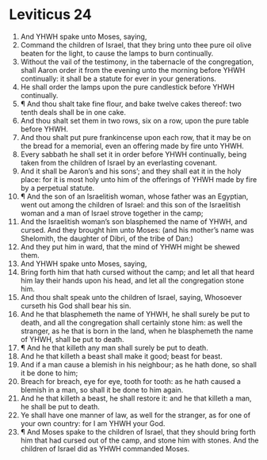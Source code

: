 ﻿# Leviticus 24
1. And YHWH spake unto Moses, saying, 
2. Command the children of Israel, that they bring unto thee pure oil olive beaten for the light, to cause the lamps to burn continually. 
3. Without the vail of the testimony, in the tabernacle of the congregation, shall Aaron order it from the evening unto the morning before YHWH continually: it shall be a statute for ever in your generations. 
4. He shall order the lamps upon the pure candlestick before YHWH continually. 
5. ¶ And thou shalt take fine flour, and bake twelve cakes thereof: two tenth deals shall be in one cake. 
6. And thou shalt set them in two rows, six on a row, upon the pure table before YHWH. 
7. And thou shalt put pure frankincense upon each row, that it may be on the bread for a memorial, even an offering made by fire unto YHWH. 
8. Every sabbath he shall set it in order before YHWH continually, being taken from the children of Israel by an everlasting covenant. 
9. And it shall be Aaron’s and his sons’; and they shall eat it in the holy place: for it is most holy unto him of the offerings of YHWH made by fire by a perpetual statute. 
10. ¶ And the son of an Israelitish woman, whose father was an Egyptian, went out among the children of Israel: and this son of the Israelitish woman and a man of Israel strove together in the camp; 
11. And the Israelitish woman’s son blasphemed the name of YHWH, and cursed. And they brought him unto Moses: (and his mother’s name was Shelomith, the daughter of Dibri, of the tribe of Dan:) 
12. And they put him in ward, that the mind of YHWH might be shewed them. 
13. And YHWH spake unto Moses, saying, 
14. Bring forth him that hath cursed without the camp; and let all that heard him lay their hands upon his head, and let all the congregation stone him. 
15. And thou shalt speak unto the children of Israel, saying, Whosoever curseth his God shall bear his sin. 
16. And he that blasphemeth the name of YHWH, he shall surely be put to death, and all the congregation shall certainly stone him: as well the stranger, as he that is born in the land, when he blasphemeth the name of YHWH, shall be put to death. 
17. ¶ And he that killeth any man shall surely be put to death. 
18. And he that killeth a beast shall make it good; beast for beast. 
19. And if a man cause a blemish in his neighbour; as he hath done, so shall it be done to him; 
20. Breach for breach, eye for eye, tooth for tooth: as he hath caused a blemish in a man, so shall it be done to him again. 
21. And he that killeth a beast, he shall restore it: and he that killeth a man, he shall be put to death. 
22. Ye shall have one manner of law, as well for the stranger, as for one of your own country: for I am YHWH your God. 
23. ¶ And Moses spake to the children of Israel, that they should bring forth him that had cursed out of the camp, and stone him with stones. And the children of Israel did as YHWH commanded Moses. 
